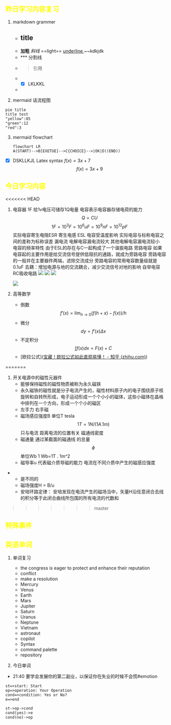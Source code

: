
## <font color="yellow">昨日学习内容复习</font>
1. markdown grammer
	-  ## title
	- **加粗**    *斜线*    ==light==  <u> underline </U>    ~~kdkjdk    
	- *** 分割线
	- > 引用
	- - [X] LKLKKL
	- 

2. mermaid 话流程图
``` mermaid
pie title
title test
"yellow":85
"green":12
"red":3
```

3. mermaid flowchart
	``` mermaid
	flowchart LR
	A(START)-->B[EXETUE]-->C{CHOICE}-->|OK|D((END))
    ```


- [X] DSKLLKJL
Latex syntax
$f(x) = 3x + 7$
$$f(x) = 3x +9$$


## <font color="yellow">今日学习内容</font>
<<<<<<< HEAD
1. 电容器
	1F 给1v电压可储存1Q电量 
	电容表示电容器存储电荷的能力
	$$ Q = C U $$
	$$ 1F=10^3F=10^6 uF =10^9nF = 10^{12}pF $$
	实际电容寄生电阻ESR 寄生电感 ESL
	电容受温度影响
	实际电容与标称电容之间的差称为标称误差
	漏电流 电解电容漏电流较大 其他电解电容漏电流较小  
	电容的频率特性
	由于ESL的存在与C一起构成了一个谐振电路
	旁路电容  如果电容起的主要作用是给交流信号提供低阻抗的通路，就成为旁路电容 旁路电容的一般并在主要器件两端，滤除交流成分 旁路电容的常用电容数量级就是0.1uF
	去耦：增加电源与地的交流耦合，减少交流信号对地的影响
	自举电容
	RC吸收电路
	![](https://private-warehouse-1317335037.cos.ap-guangzhou.myqcloud.com/Test/Screenshot%202023-03-21%20224259.png)
	![](https://private-warehouse-1317335037.cos.ap-guangzhou.myqcloud.com/Test/Screenshot%202023-03-21%20231108.png)
	![](https://private-warehouse-1317335037.cos.ap-guangzhou.myqcloud.com/Test/Screenshot%202023-03-21%20231148.png)
	
	![](https://private-warehouse-1317335037.cos.ap-guangzhou.myqcloud.com/Test/Screenshot%202023-03-21%20231256.png)
	
1.  高等数学
	- 倒数  $$ f'(x)={\lim_{h\to 0}}(f(h+x)-f(x))/h$$
	- 微分$$dy = f'(x)\Delta x$$
	- 不定积分 $$\int{f(x)}{dx}=F(x) +C$$
	- [欧拉公式]([宝藏！欧拉公式如此直观易懂！ - 知乎 (zhihu.com)](https://zhuanlan.zhihu.com/p/534742027))




=======
1. 开关电源中的磁性元器件
	- 能够保持磁性的磁性物质被称为永久磁铁
	- 永久磁铁的磁性就是分子电流产生的，磁性材料原子内的电子围绕原子核旋转和自转所形成，电子运动形成一个个小小的磁体，这些小磁体在晶格中排列在一个方向，形成一个个小的磁区
	- 左手力 右手磁
	- 磁场感应强度B 单位T tesla  $$1T = {1N/(1A . 1m)}$$  只与电流 距离电流的位置有关  磁通线密度
	- 磁通量 通过某截面的磁通线 的总量$$\phi$$ 单位Wb   1 Wb=1T . 1m^2
	- 磁导率u   代表磁介质导磁的能力  电流在不同介质中产生的磁感应强度
- 
	- 是不同的
	- 磁场强度H = B/u
	- 安培环路定律： 安培发现在电流产生的磁场当中，矢量H沿任意闭合去线的积分等于此闭合曲线所包围的所有电流的代数和
	
>>>>>>> master
## <font color="yellow">特殊事件</font>
## <font color="yellow">英语单词</font>
1. 单词复习
	- the congress is eager to protect and enhance their reputation
	- conflict
	- make a resolution
	- Mercury
	- Venus
	- Earth
	- Mars
	- Jupiter
	- Saturn
	- Uranus
	- Neptune
	- Vietnam
	- astronaut
	- copilot
	- Syntax 
	- command palette
	- repository

1. 今日单词



- 21:40 要学会发展你的第二副业，以保证你在失业的时候不会慌#emotion<br>
```flow
st=>start: Start
op=>operation: Your Operation
cond=>condition: Yes or No?
e=>end

st->op->cond
cond(yes)->e
cond(no)->op
```
